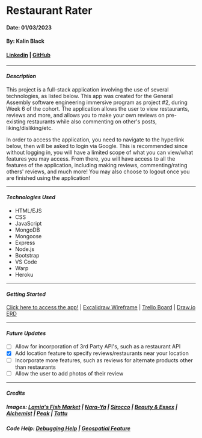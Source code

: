 # Restaurant Rater
#### Date: 01/03/2023
#### By: Kalin Black 
#### [Linkedin](https://www.linkedin.com/in/kalin-black/) | [GitHub](https://github.com/kfblack)
***
#### **_Description_**
This project is a full-stack application involving the use of several technologies, as listed below. This app was created for the General Assembly software engineering immersive program as project #2, during Week 6 of the cohort. The application allows the user to view restaurants, reviews and more, and allows you to make your own reviews on pre-existing restaurants while also commenting on other's posts, liking/disliking/etc.

In order to access the application, you need to navigate to the hyperlink below, then will be asked to login via Google. This is recommended since without logging in, you will have a limited scope of what you can view/what features you may access. From there, you will have access to all the features of the application, including making reviews, commenting/rating others' reviews, and much more! You may also choose to logout once you are finished using the application!
***
#### **_Technologies Used_**
- HTML/EJS
- CSS
- JavaScript
- MongoDB
- Mongoose
- Express
- Node.js
- Bootstrap
- VS Code
- Warp
- Heroku
***
#### **_Getting Started_**
[Click here to access the app!]() | [Excalidraw Wireframe](https://excalidraw.com/#json=ivJJTgMLFwtVtDXyEt7R_,jUnATw_mheq1Wz3KYh3oRg) | [Trello Board](https://trello.com/invite/b/Wjegq65S/ATTI6ed427af728b4fa8b42fe9f968bfe629AB463315/restaurant-rater) | [Draw.io ERD](https://drive.google.com/file/d/1VMSTR3sEYq-aAOYBFPLRaMHZ3TUr-1tT/view?usp=sharing)

***
#### **_Future Updates_**
- [ ] Allow for incorporation of 3rd Party API's, such as a restaurant API
- [x] Add location feature to specify reviews/restaurants near your location
- [ ] Incorporate more features, such as reviews for alternate products other than restaurants
- [ ] Allow the user to add photos of their review
***
#### **_Credits_**

##### Images: [Lamia's Fish Market](https://tripleseat.com/blog/10-questions-with-lamias-fish-market/) | [Nara-Ya](https://www.opentable.com/r/nara-ya-washington) | [Sirocco](https://www.tripadvisor.com/Restaurant_Review-g293916-d814516-Reviews-Sirocco_Restaurant-Bangkok.html) | [Beauty & Essex](https://taogroup.com/venues/beauty-essex-new-york/) | [Alchemist](https://www.cntraveler.com/restaurants/copenhagen/alchemist) | [Peak](https://www.peaknyc.com/) | [Tattu](https://www.tripadvisor.com/Restaurant_Review-g186411-d12516944-Reviews-Tattu_Leeds-Leeds_West_Yorkshire_England.html)
##### Code Help: [Debugging Help](https://openai.com/blog/chatgpt) | [Geospatial Feature](https://medium.com/@galford151/mongoose-geospatial-queries-with-near-59800b79c0f6) 